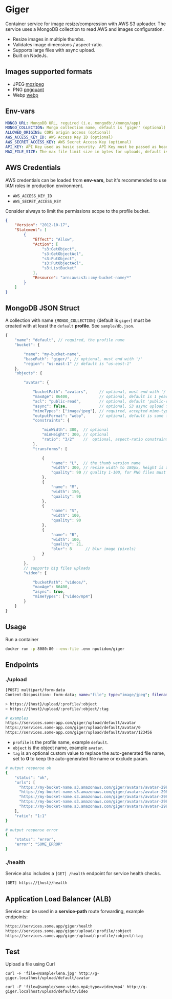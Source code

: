 Giger
=====

Container service for image resize/compression with AWS S3 uploader.
The service uses a MongoDB collection to read AWS and images configuration.

- Resize images in multiple thumbs.
- Validates image dimensions / aspect-ratio.
- Supports large files with async upload.
- Built on NodeJs.

## Images supported formats

- JPEG [mozjpeg](https://github.com/mozilla/mozjpeg)
- PNG [pngquant](https://github.com/kornelski/pngquant)
- Webp [webp](https://developers.google.com/speed/webp/docs/compression)

## Env-vars
```yml
MONGO_URL: MongoDB URL, required (i.e. mongodb://mongo/app)
MONGO_COLLECTION: Mongo collection name, default is 'giger' (optional)
ALLOWED_ORIGINS: CORS origin access (optional)
AWS_ACCESS_KEY_ID: AWS Access Key ID (optional)
AWS_SECRET_ACCESS_KEY: AWS Secret Access Key (optional)
API_KEY: API Key used as basic security. API Key must be passed as header 'X-Api-Key' (optional)
MAX_FILE_SIZE: The max file limit size in bytes for uploads, default is unlimited (optional)
```

## AWS Credentials

AWS credentials can be loaded from **env-vars**, but it's recommended to use IAM roles in production environment.

- `AWS_ACCESS_KEY_ID`
- `AWS_SECRET_ACCESS_KEY`

Consider always to limit the permissions scope to the profile bucket.

```json
{
    "Version": "2012-10-17",
    "Statement": [
        {
            "Effect": "Allow",
            "Action": [
                "s3:GetObject",
                "s3:GetObjectAcl",
                "s3:PutObject",
                "s3:PutObjectAcl",
                "s3:ListBucket"
            ],
            "Resource": "arn:aws:s3:::my-bucket-name/*"
        }
    ]
}
```

## MongoDB JSON Struct

A collection with name `{MONGO_COLLECTION}` (default is `giger`) must be created with at least the `default` **profile**. See `sample/db.json`.


```javascript
{
    "name": "default", // required, the profile name
    "bucket": {

        "name": "my-bucket-name",
        "basePath": "giger/", // optional, must end with '/'
        "region": "us-east-1" // default is "us-east-1"
    },
    "objects": {

        "avatar": {

            "bucketPath": "avatars",     // optional, must end with '/'
            "maxAge": 86400,             // optional, default is 1 year
            "acl": "public-read",        // optional, default 'public-read'
            "async": false,              // optional, S3 async upload for big files, will save later the output URLs in another collection 'gigerAsyncUploads'
            "mimeTypes": ["image/jpeg"], // required, accepted mime-types ['image/jpeg','image/png', 'image/webp']
            "outputFormat": "webp",      // optional, default is same format as input image; for a different format requires at least one transform
            "constraints": {

                "minWidth": 300,  // optional
                "minHeight": 300, // optional
                "ratio": "3/2"    //  optional, aspect-ratio constraint
            },
            "transforms": [

                {
                    "name": "L",  // the thumb version name
                    "width": 300, // resize width to 180px, height is auto-calculated keeping aspect-ratio
                    "quality": 90 // quality 1-100, for PNG files must be an array threshold [.3, .6], see pngquant docs
                },
                {
                    "name": "M",
                    "width": 150,
                    "quality": 90
                },
                {
                    "name": "S",
                    "width": 100,
                    "quality": 90
                },
                {
                    "name": "B",
                    "width": 100,
                    "quality": 21,
                    "blur": 8      // blur image (pixels)
                }
            ]
        },
        // supports big files uploads
        "video": {

            "bucketPath": "videos/",
            "maxAge": 86400,
            "async": true,
            "mimeTypes": ["video/mp4"]
        }
    }
}
```

## Usage

Run a container

```bash
docker run -p 8080:80 --env-file .env npulidom/giger
```

## Endpoints

### **./upload**

```bash
[POST] multipart/form-data
Content-Disposition: form-data; name="file"; type="image/jpeg"; filename="some-picture.jpeg"

> https://{host}/upload/:profile/:object
> https://{host}/upload/:profile/:object/:tag

# examples
https://services.some-app.com/giger/upload/default/avatar
https://services.some-app.com/giger/upload/default/avatar/0
https://services.some-app.com/giger/upload/default/avatar/123456
```
- `profile` is the profile name, example `default`.
- `object` is the object name, example `avatar`.
- `tag` is an optional custom value to replace the auto-generated file name, set to **0** to keep the auto-generated file name or exclude param.


```bash
# output response ok
{
    "status": "ok",
    "urls": [
      "https://my-bucket-name.s3.amazonaws.com/giger/avatars/avatar-298434f20f0327aa83a30dc15f880fda.jpg",
      "https://my-bucket-name.s3.amazonaws.com/giger/avatars/avatar-298434f20f0327aa83a30dc15f880fda_L.jpg",
      "https://my-bucket-name.s3.amazonaws.com/giger/avatars/avatar-298434f20f0327aa83a30dc15f880fda_M.jpg",
      "https://my-bucket-name.s3.amazonaws.com/giger/avatars/avatar-298434f20f0327aa83a30dc15f880fda_S.jpg",
      "https://my-bucket-name.s3.amazonaws.com/giger/avatars/avatar-298434f20f0327aa83a30dc15f880fda_B.jpg"
    ],
    "ratio": "1:1"
}

# output response error
{
    "status": "error",
    "error": "SOME_ERROR"
}
```

### **./health**

Service also includes a `[GET] /health` endpoint for service health checks.

```bash
[GET] https://{host}/health
```

## Application Load Balancer (ALB)

Service can be used in a **service-path** route forwarding, example endpoints:


```bash
https://services.some.app/giger/health
https://services.some.app/giger/upload/:profile/:object
https://services.some.app/giger/upload/:profile/:object/:tag
```

## Test

Upload a file using Curl
```
curl -F 'file=@sample/lena.jpg' http://g-giger.localhost/upload/default/avatar

curl -F 'file=@sample/some-video.mp4;type=video/mp4' http://g-giger.localhost/upload/default/video
```
